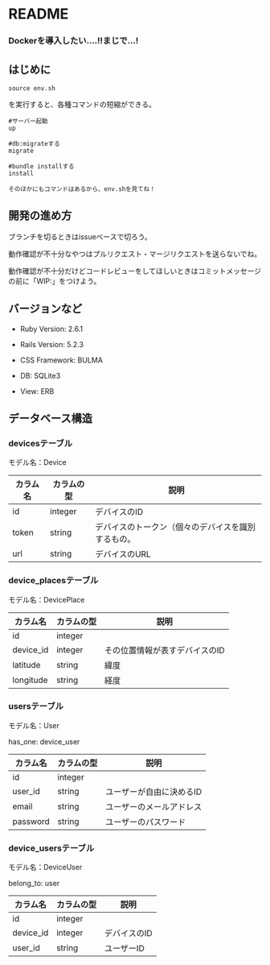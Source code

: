# README

### Dockerを導入したい....!!まじで...!

## はじめに

```
source env.sh
```

を実行すると、各種コマンドの短縮ができる。

```
#サーバー起動
up

#db:migrateする
migrate

#bundle installする
install

そのほかにもコマンドはあるから、env.shを見てね！
```

## 開発の進め方

ブランチを切るときはissueベースで切ろう。

動作確認が不十分なやつはプルリクエスト・マージリクエストを送らないでね。

動作確認が不十分だけどコードレビューをしてほしいときはコミットメッセージの前に「WIP:」をつけよう。

## バージョンなど

* Ruby Version: 2.6.1

* Rails Version: 5.2.3

* CSS Framework: BULMA

* DB: SQLite3

* View: ERB

## データベース構造

### devicesテーブル

モデル名：Device

|カラム名     |カラムの型     |説明                                         |
|------------|-------------|--------------------------------------------|
|id          |integer      |デバイスのID                                  |
|token       |string       |デバイスのトークン（個々のデバイスを識別するもの。   |
|url         |string       |デバイスのURL                                 |

### device_placesテーブル

モデル名：DevicePlace

|カラム名     |カラムの型     |説明                                         |
|------------|-------------|--------------------------------------------|
|id          |integer      |                                            |
|device_id   |integer      |その位置情報が表すデバイスのID                   |
|latitude    |string       |緯度                                         |
|longitude   |string       |経度                                         |

### usersテーブル

モデル名：User

has_one: device_user

|カラム名     |カラムの型     |説明                                         |
|------------|-------------|--------------------------------------------|
|id          |integer      |                                            |
|user_id     |string       |ユーザーが自由に決めるID                        |
|email       |string       |ユーザーのメールアドレス                        |
|password    |string       |ユーザーのパスワード                            |

### device_usersテーブル

モデル名：DeviceUser

belong_to: user

|カラム名     |カラムの型     |説明                                         |
|------------|-------------|--------------------------------------------|
|id          |integer      |                                            |
|device_id   |integer      |デバイスのID                                  |
|user_id     |string       |ユーザーID                                    |
